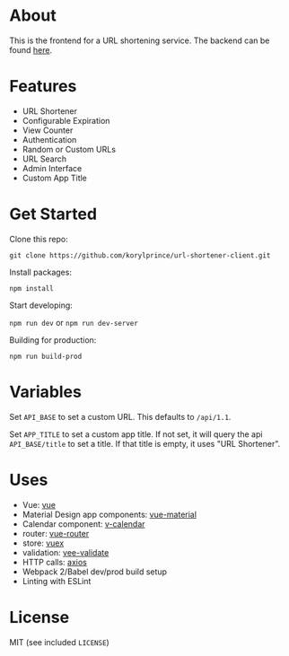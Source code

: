 # About

This is the frontend for a URL shortening service. The backend can be found [here](https://github.com/korylprince/url-shortener-server).

# Features

* URL Shortener
* Configurable Expiration
* View Counter
* Authentication
* Random or Custom URLs
* URL Search
* Admin Interface
* Custom App Title

# Get Started

Clone this repo:

`git clone https://github.com/korylprince/url-shortener-client.git`

Install packages:

`npm install`

Start developing:

`npm run dev` or `npm run dev-server`

Building for production:

`npm run build-prod`

# Variables

Set `API_BASE` to set a custom URL. This defaults to `/api/1.1`.

Set `APP_TITLE` to set a custom app title. If not set, it will query the api `API_BASE/title` to set a title. If that title is empty, it uses "URL Shortener".

# Uses

* Vue: [vue](https://vuejs.org/)
* Material Design app components: [vue-material](https://vuematerial.io/)
* Calendar component: [v-calendar](https://vcalendar.io/)
* router: [vue-router](https://router.vuejs.org/en/)
* store: [vuex](https://vuex.vuejs.org/en/)
* validation: [vee-validate](http://vee-validate.logaretm.com/)
* HTTP calls: [axios](https://github.com/axios/axios)
* Webpack 2/Babel dev/prod build setup
* Linting with ESLint

# License

MIT (see included `LICENSE`)
